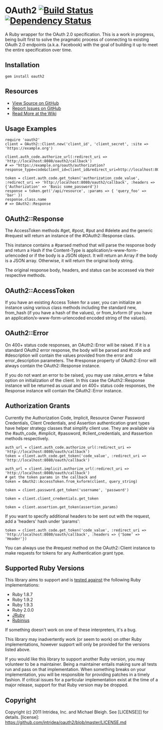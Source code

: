 # OAuth2 [![Build Status](https://secure.travis-ci.org/intridea/oauth2.png?branch=master)][travis] [![Dependency Status](https://gemnasium.com/intridea/oauth2.png?travis)][gemnasium]
A Ruby wrapper for the OAuth 2.0 specification. This is a work in progress,
being built first to solve the pragmatic process of connecting to existing
OAuth 2.0 endpoints (a.k.a. Facebook) with the goal of building it up to meet
the entire specification over time.

[travis]: http://travis-ci.org/intridea/oauth2
[gemnasium]: https://gemnasium.com/intridea/oauth2

## Installation
    gem install oauth2

## Resources
* [View Source on GitHub][code]
* [Report Issues on GitHub][issues]
* [Read More at the Wiki][wiki]

[code]: https://github.com/intridea/oauth2
[issues]: https://github.com/intridea/oauth2/issues
[wiki]: https://wiki.github.com/intridea/oauth2

## Usage Examples
    require 'oauth2'
    client = OAuth2::Client.new('client_id', 'client_secret', :site => 'https://example.org')

    client.auth_code.authorize_url(:redirect_uri => 'http://localhost:8080/oauth2/callback')
    # => "https://example.org/oauth/authorization?response_type=code&client_id=client_id&redirect_uri=http://localhost:8080/oauth2/callback"

    token = client.auth_code.get_token('authorization_code_value', :redirect_uri => 'http://localhost:8080/oauth2/callback', :headers => {'Authorization' => 'Basic some_password'})
    response = token.get('/api/resource', :params => { 'query_foo' => 'bar' })
    response.class.name
    # => OAuth2::Response

## OAuth2::Response
The AccessToken methods #get, #post, #put and #delete and the generic #request
will return an instance of the #OAuth2::Response class.

This instance contains a #parsed method that will parse the response body and
return a Hash if the Content-Type is application/x-www-form-urlencoded or if
the body is a JSON object.  It will return an Array if the body is a JSON
array.  Otherwise, it will return the original body string.

The original response body, headers, and status can be accessed via their
respective methods.

## OAuth2::AccessToken
If you have an existing Access Token for a user, you can initialize an instance
using various class methods including the standard new, from_hash (if you have
a hash of the values), or from_kvform (if you have an
application/x-www-form-urlencoded encoded string of the values).

## OAuth2::Error
On 400+ status code responses, an OAuth2::Error will be raised.  If it is a
standard OAuth2 error response, the body will be parsed and #code and #description will contain the values provided from the error and
error_description parameters.  The #response property of OAuth2::Error will
always contain the OAuth2::Response instance.

If you do not want an error to be raised, you may use :raise_errors => false
option on initialization of the client.  In this case the OAuth2::Response
instance will be returned as usual and on 400+ status code responses, the
Response instance will contain the OAuth2::Error instance.

## Authorization Grants
Currently the Authorization Code, Implicit, Resource Owner Password Credentials, Client Credentials, and Assertion
authentication grant types have helper strategy classes that simplify client
use.  They are available via the #auth_code, #implicit, #password, #client_credentials, and #assertion methods respectively.

    auth_url = client.auth_code.authorize_url(:redirect_uri => 'http://localhost:8080/oauth/callback')
    token = client.auth_code.get_token('code_value', :redirect_uri => 'http://localhost:8080/oauth/callback')

    auth_url = client.implicit.authorize_url(:redirect_uri => 'http://localhost:8080/oauth/callback')
    # get the token params in the callback and
    token = OAuth2::AccessToken.from_kvform(client, query_string)

    token = client.password.get_token('username', 'password')

    token = client.client_credentials.get_token

    token = client.assertion.get_token(assertion_params)

If you want to specify additional headers to be sent out with the
request, add a 'headers' hash under 'params':

    token = client.auth_code.get_token('code_value', :redirect_uri => 'http://localhost:8080/oauth/callback', :headers => {'Some' => 'Header'})

You can always use the #request method on the OAuth2::Client instance to make
requests for tokens for any Authentication grant type.

## Supported Ruby Versions
This library aims to support and is [tested against][travis] the following Ruby
implementations:

* Ruby 1.8.7
* Ruby 1.9.2
* Ruby 1.9.3
* Ruby 2.0.0
* [JRuby][]
* [Rubinius][]

[jruby]: http://jruby.org/
[rubinius]: http://rubini.us/

If something doesn't work on one of these interpreters, it's a bug.

This library may inadvertently work (or seem to work) on other Ruby
implementations, however support will only be provided for the versions listed
above.

If you would like this library to support another Ruby version, you may
volunteer to be a maintainer. Being a maintainer entails making sure all tests
run and pass on that implementation. When something breaks on your
implementation, you will be responsible for providing patches in a timely
fashion. If critical issues for a particular implementation exist at the time
of a major release, support for that Ruby version may be dropped.

## Copyright
Copyright (c) 2011 Intridea, Inc. and Michael Bleigh.
See [LICENSE][] for details.
[license]: https://github.com/intridea/oauth2/blob/master/LICENSE.md
